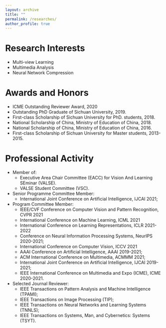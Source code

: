 ```yaml
---
layout: archive
title: ""
permalink: /researches/
author_profile: true
---
```


Research Interests
======
- Multi-view Learning
- Multimedia Analysis
- Neural Network Compression

Awards and Honors
======
- ICME Outstanding Reviewer Award, 2020
- Outstanding PhD Graduate of Sichuan University, 2019.
- First-class Scholarship of Sichuan University for PhD. students, 2018.
- National Scholarship of China, Ministry of Education of China, 2018.
- National Scholarship of China, Ministry of Education of China, 2016.
- First-class Scholarship of Sichuan University for Master students, 2013-2015.


Professional Activity
======
- Member of:
    - Executive Area Chair Committee (EACC) for Vision And Learning SEminar (VALSE).
    - VALSE Student Committee (VSC).
- Senior Programme Committee Member:
    - International Joint Conference on Artificial Intelligence, IJCAI 2021;
- Program Committee Member:
    - IEEE/CVF Conference on Computer Vision and Pattern Recognition, CVPR 2021
    - International Conference on Machine Learning, ICML 2021
    - International Conference on Learning Representations, ICLR 2021-2022
    - Conference on Neural Information Processing Systems, NeurIPS 2020-2021;
    - International Conference on Computer Vision, ICCV 2021
    - AAAI Conference on Artificial Intelligence, AAAI 2019-2021;
    - ACM International Conference on Multimedia, ACMMM 2021;
    - International Joint Conference on Artificial Intelligence, IJCAI 2019-2021;
    - IEEE International Conference on Multimedia and Expo (ICME), ICME 2020-2021.
- Selected Journal Reviewer:
    - IEEE Transactions on Pattern Analysis and Machine Intelligence (TPAMI);
    - IEEE Transactions on Image Processing (TIP);
    - IEEE Transactions on Neural Networks and Learning Systems (TNNLS);
    - IEEE Transactions on Systems, Man, and Cybernetics: Systems (TSYT).
